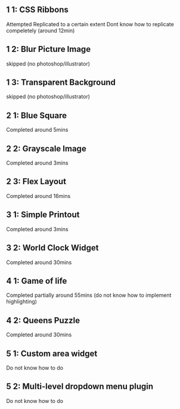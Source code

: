 ## 1 1: CSS Ribbons
Attempted
Replicated to a certain extent
Dont know how to replicate compeletely
(around 12min)

## 1 2: Blur Picture Image
skipped (no photoshop/illustrator)

## 1 3: Transparent Background
skipped (no photoshop/illustrator)

## 2 1: Blue Square
Completed
around 5mins

## 2 2: Grayscale Image
Completed
around 3mins

## 2 3: Flex Layout
Completed
around 16mins

## 3 1: Simple Printout
Completed
around 3mins

## 3 2: World Clock Widget
Completed
around 30mins

## 4 1: Game of life
Completed partially
around 55mins
(do not know how to implement highlighting)

## 4 2: Queens Puzzle
Completed
around 30mins

## 5 1: Custom area widget
Do not know how to do

## 5 2: Multi-level dropdown menu plugin
Do not know how to do